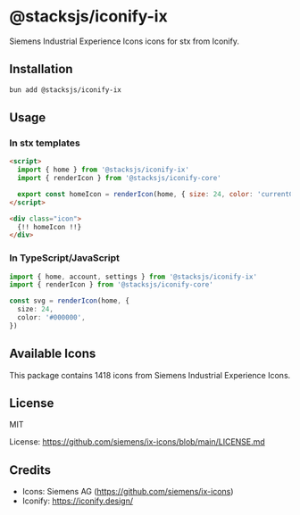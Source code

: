 # @stacksjs/iconify-ix

Siemens Industrial Experience Icons icons for stx from Iconify.

## Installation

```bash
bun add @stacksjs/iconify-ix
```

## Usage

### In stx templates

```html
<script>
  import { home } from '@stacksjs/iconify-ix'
  import { renderIcon } from '@stacksjs/iconify-core'

  export const homeIcon = renderIcon(home, { size: 24, color: 'currentColor' })
</script>

<div class="icon">
  {!! homeIcon !!}
</div>
```

### In TypeScript/JavaScript

```typescript
import { home, account, settings } from '@stacksjs/iconify-ix'
import { renderIcon } from '@stacksjs/iconify-core'

const svg = renderIcon(home, {
  size: 24,
  color: '#000000',
})
```

## Available Icons

This package contains 1418 icons from Siemens Industrial Experience Icons.

## License

MIT

License: https://github.com/siemens/ix-icons/blob/main/LICENSE.md

## Credits

- Icons: Siemens AG (https://github.com/siemens/ix-icons)
- Iconify: https://iconify.design/
